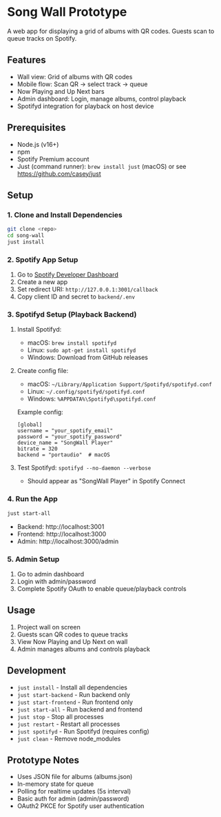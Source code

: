 # Song Wall Prototype

A web app for displaying a grid of albums with QR codes. Guests scan to queue tracks on Spotify.

## Features

- Wall view: Grid of albums with QR codes
- Mobile flow: Scan QR → select track → queue
- Now Playing and Up Next bars
- Admin dashboard: Login, manage albums, control playback
- Spotifyd integration for playback on host device

## Prerequisites

- Node.js (v16+)
- npm
- Spotify Premium account
- Just (command runner): `brew install just` (macOS) or see https://github.com/casey/just

## Setup

### 1. Clone and Install Dependencies

```bash
git clone <repo>
cd song-wall
just install
```

### 2. Spotify App Setup

1. Go to [Spotify Developer Dashboard](https://developer.spotify.com/dashboard)
2. Create a new app
3. Set redirect URI: `http://127.0.0.1:3001/callback`
4. Copy client ID and secret to `backend/.env`

### 3. Spotifyd Setup (Playback Backend)

1. Install Spotifyd:
   - macOS: `brew install spotifyd`
   - Linux: `sudo apt-get install spotifyd`
   - Windows: Download from GitHub releases

2. Create config file:
   - macOS: `~/Library/Application Support/Spotifyd/spotifyd.conf`
   - Linux: `~/.config/spotifyd/spotifyd.conf`
   - Windows: `%APPDATA%\Spotifyd\spotifyd.conf`

   Example config:
   ```
   [global]
   username = "your_spotify_email"
   password = "your_spotify_password"
   device_name = "SongWall Player"
   bitrate = 320
   backend = "portaudio"  # macOS
   ```

3. Test Spotifyd: `spotifyd --no-daemon --verbose`
   - Should appear as "SongWall Player" in Spotify Connect

### 4. Run the App

```bash
just start-all
```

- Backend: http://localhost:3001
- Frontend: http://localhost:3000
- Admin: http://localhost:3000/admin

### 5. Admin Setup

1. Go to admin dashboard
2. Login with admin/password
3. Complete Spotify OAuth to enable queue/playback controls

## Usage

1. Project wall on screen
2. Guests scan QR codes to queue tracks
3. View Now Playing and Up Next on wall
4. Admin manages albums and controls playback

## Development

- `just install` - Install all dependencies
- `just start-backend` - Run backend only
- `just start-frontend` - Run frontend only
- `just start-all` - Run backend and frontend
- `just stop` - Stop all processes
- `just restart` - Restart all processes
- `just spotifyd` - Run Spotifyd (requires config)
- `just clean` - Remove node_modules

## Prototype Notes

- Uses JSON file for albums (albums.json)
- In-memory state for queue
- Polling for realtime updates (5s interval)
- Basic auth for admin (admin/password)
- OAuth2 PKCE for Spotify user authentication